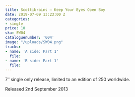 ```yaml
---
title: Scottibrains – Keep Your Eyes Open Boy
date: 2019-07-09 13:23:00 Z
categories:
- single
price: 10
sku: SW04
cataloguenumber: '004'
image: "/uploads/SW04.png"
tracks:
- name: 'A side: Part 1'
  file: 
- name: 'B side: Part 1'
  file: 
---
```


7″ single only release, limited to an edition of 250 worldwide.

Released 2nd September 2013